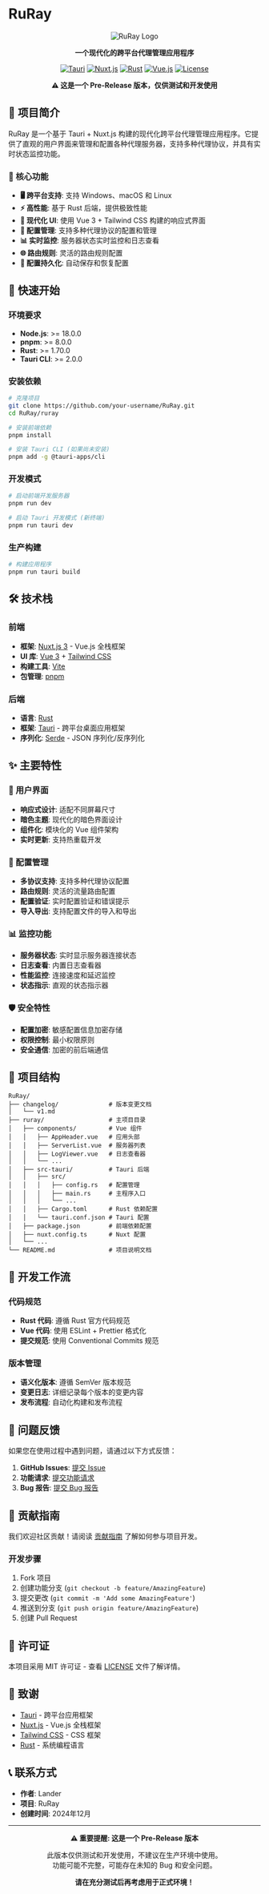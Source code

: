 # RuRay

<div align="center">

![RuRay Logo](src-tauri/icons/icon.png)

**一个现代化的跨平台代理管理应用程序**

[![Tauri](https://img.shields.io/badge/Tauri-2.0-blue.svg)](https://tauri.app/)
[![Nuxt.js](https://img.shields.io/badge/Nuxt.js-3.0-green.svg)](https://nuxt.com/)
[![Rust](https://img.shields.io/badge/Rust-1.70+-orange.svg)](https://www.rust-lang.org/)
[![Vue.js](https://img.shields.io/badge/Vue.js-3.0-brightgreen.svg)](https://vuejs.org/)
[![License](https://img.shields.io/badge/License-MIT-yellow.svg)](LICENSE)

**⚠️ 这是一个 Pre-Release 版本，仅供测试和开发使用**

</div>

## 📖 项目简介

RuRay 是一个基于 Tauri + Nuxt.js 构建的现代化跨平台代理管理应用程序。它提供了直观的用户界面来管理和配置各种代理服务器，支持多种代理协议，并具有实时状态监控功能。

### 🎯 核心功能

- **🖥️ 跨平台支持**: 支持 Windows、macOS 和 Linux
- **⚡ 高性能**: 基于 Rust 后端，提供极致性能
- **🎨 现代化 UI**: 使用 Vue 3 + Tailwind CSS 构建的响应式界面
- **🔧 配置管理**: 支持多种代理协议的配置和管理
- **📊 实时监控**: 服务器状态实时监控和日志查看
- **🌐 路由规则**: 灵活的路由规则配置
- **💾 配置持久化**: 自动保存和恢复配置

## 🚀 快速开始

### 环境要求

- **Node.js**: >= 18.0.0
- **pnpm**: >= 8.0.0
- **Rust**: >= 1.70.0
- **Tauri CLI**: >= 2.0.0

### 安装依赖

```bash
# 克隆项目
git clone https://github.com/your-username/RuRay.git
cd RuRay/ruray

# 安装前端依赖
pnpm install

# 安装 Tauri CLI (如果尚未安装)
pnpm add -g @tauri-apps/cli
```

### 开发模式

```bash
# 启动前端开发服务器
pnpm run dev

# 启动 Tauri 开发模式 (新终端)
pnpm run tauri dev
```

### 生产构建

```bash
# 构建应用程序
pnpm run tauri build
```

## 🛠️ 技术栈

### 前端
- **框架**: [Nuxt.js 3](https://nuxt.com/) - Vue.js 全栈框架
- **UI 库**: [Vue 3](https://vuejs.org/) + [Tailwind CSS](https://tailwindcss.com/)
- **构建工具**: [Vite](https://vitejs.dev/)
- **包管理**: [pnpm](https://pnpm.io/)

### 后端
- **语言**: [Rust](https://www.rust-lang.org/)
- **框架**: [Tauri](https://tauri.app/) - 跨平台桌面应用框架
- **序列化**: [Serde](https://serde.rs/) - JSON 序列化/反序列化

## ✨ 主要特性

### 🎨 用户界面
- **响应式设计**: 适配不同屏幕尺寸
- **暗色主题**: 现代化的暗色界面设计
- **组件化**: 模块化的 Vue 组件架构
- **实时更新**: 支持热重载开发

### 🔧 配置管理
- **多协议支持**: 支持多种代理协议配置
- **路由规则**: 灵活的流量路由配置
- **配置验证**: 实时配置验证和错误提示
- **导入导出**: 支持配置文件的导入和导出

### 📊 监控功能
- **服务器状态**: 实时显示服务器连接状态
- **日志查看**: 内置日志查看器
- **性能监控**: 连接速度和延迟监控
- **状态指示**: 直观的状态指示器

### 🛡️ 安全特性
- **配置加密**: 敏感配置信息加密存储
- **权限控制**: 最小权限原则
- **安全通信**: 加密的前后端通信

## 📁 项目结构

```
RuRay/
├── changelog/              # 版本变更文档
│   └── v1.md
├── ruray/                  # 主项目目录
│   ├── components/         # Vue 组件
│   │   ├── AppHeader.vue   # 应用头部
│   │   ├── ServerList.vue  # 服务器列表
│   │   ├── LogViewer.vue   # 日志查看器
│   │   └── ...
│   ├── src-tauri/          # Tauri 后端
│   │   ├── src/
│   │   │   ├── config.rs   # 配置管理
│   │   │   ├── main.rs     # 主程序入口
│   │   │   └── ...
│   │   ├── Cargo.toml      # Rust 依赖配置
│   │   └── tauri.conf.json # Tauri 配置
│   ├── package.json        # 前端依赖配置
│   ├── nuxt.config.ts      # Nuxt 配置
│   └── ...
└── README.md               # 项目说明文档
```

## 🔄 开发工作流

### 代码规范
- **Rust 代码**: 遵循 Rust 官方代码规范
- **Vue 代码**: 使用 ESLint + Prettier 格式化
- **提交规范**: 使用 Conventional Commits 规范

### 版本管理
- **语义化版本**: 遵循 SemVer 版本规范
- **变更日志**: 详细记录每个版本的变更内容
- **发布流程**: 自动化构建和发布流程

## 🐛 问题反馈

如果您在使用过程中遇到问题，请通过以下方式反馈：

1. **GitHub Issues**: [提交 Issue](https://github.com/your-username/RuRay/issues)
2. **功能请求**: [提交功能请求](https://github.com/your-username/RuRay/issues/new?template=feature_request.md)
3. **Bug 报告**: [提交 Bug 报告](https://github.com/your-username/RuRay/issues/new?template=bug_report.md)

## 🤝 贡献指南

我们欢迎社区贡献！请阅读 [贡献指南](CONTRIBUTING.md) 了解如何参与项目开发。

### 开发步骤
1. Fork 项目
2. 创建功能分支 (`git checkout -b feature/AmazingFeature`)
3. 提交更改 (`git commit -m 'Add some AmazingFeature'`)
4. 推送到分支 (`git push origin feature/AmazingFeature`)
5. 创建 Pull Request

## 📄 许可证

本项目采用 MIT 许可证 - 查看 [LICENSE](LICENSE) 文件了解详情。

## 🙏 致谢

- [Tauri](https://tauri.app/) - 跨平台应用框架
- [Nuxt.js](https://nuxt.com/) - Vue.js 全栈框架
- [Tailwind CSS](https://tailwindcss.com/) - CSS 框架
- [Rust](https://www.rust-lang.org/) - 系统编程语言

## 📞 联系方式

- **作者**: Lander
- **项目**: RuRay
- **创建时间**: 2024年12月

---

<div align="center">

**⚠️ 重要提醒: 这是一个 Pre-Release 版本**

此版本仅供测试和开发使用，不建议在生产环境中使用。  
功能可能不完整，可能存在未知的 Bug 和安全问题。

**请在充分测试后再考虑用于正式环境！**

</div>
